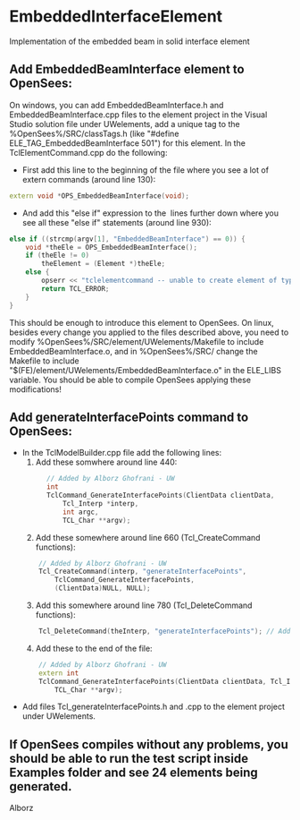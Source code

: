 # EmbeddedInterfaceElement
Implementation of the embedded beam in solid interface element

## Add **EmbeddedBeamInterface** element to OpenSees:
On windows, you can add EmbeddedBeamInterface.h and EmbeddedBeamInterface.cpp files to the element project in the Visual Studio solution file under UWelements, add a unique tag to the %OpenSees%/SRC/classTags.h (like "#define ELE_TAG_EmbeddedBeamInterface  501") for this element. In the TclElementCommand.cpp do the following:
* First add this line to the beginning of the file where you see a lot of extern commands (around line 130):
```c++
extern void *OPS_EmbeddedBeamInterface(void);
```
* And add this "else if" expression to the  lines further down where you see all these "else if" statements (around line 930):
```c++
else if ((strcmp(argv[1], "EmbeddedBeamInterface") == 0)) {  
	void *theEle = OPS_EmbeddedBeamInterface();
	if (theEle != 0)
		theElement = (Element *)theEle;
	else {
		opserr << "tclelementcommand -- unable to create element of type : " << argv[1] << endln;
	    return TCL_ERROR;
	}
}
```
	
This should be enough to introduce this element to OpenSees. On linux, besides every change you applied to the files described above, you need to modify %OpenSees%/SRC/element/UWelements/Makefile to include EmbeddedBeamInterface.o, and in %OpenSees%/SRC/ change the Makefile to include "$(FE)/element/UWelements/EmbeddedBeamInterface.o" in the ELE_LIBS variable. You should be able to compile OpenSees applying these modifications!

## Add generateInterfacePoints command to OpenSees:
* In the TclModelBuilder.cpp file add the following lines:
  1. Add these somwhere around line 440:
  ```c++
		// Added by Alborz Ghofrani - UW
		int
		TclCommand_GenerateInterfacePoints(ClientData clientData,
			Tcl_Interp *interp,
			int argc,
			TCL_Char **argv);
	```
  2. Add these somewhere around line 660 (Tcl_CreateCommand functions):
	```c++
		// Added by Alborz Ghofrani - UW
		Tcl_CreateCommand(interp, "generateInterfacePoints",
			TclCommand_GenerateInterfacePoints,
			(ClientData)NULL, NULL);
	```
  3. Add this somewhere around line 780 (Tcl_DeleteCommand functions):
	```c++
		Tcl_DeleteCommand(theInterp, "generateInterfacePoints"); // Added by Alborz Ghofrani - UW
	```
  4. Add these to the end of the file:
	```c++
		// Added by Alborz Ghofrani - UW
		extern int
		TclCommand_GenerateInterfacePoints(ClientData clientData, Tcl_Interp *interp, int argc,
			TCL_Char **argv);
	```
* Add files Tcl_generateInterfacePoints.h and .cpp to the element project under UWelements.
	

## If OpenSees compiles without any problems, you should be able to run the test script inside Examples folder and see 24 elements being generated.
	
Alborz
